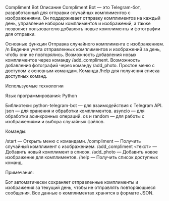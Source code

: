 Compliment Bot
Описание
Compliment Bot — это Telegram-бот, разработанный для отправки случайных комплиментов с изображениями. 
Он поддерживает отправку комплиментов на каждый день, управление набором комплиментов и изображений, 
а также позволяет пользователю добавлять новые комплименты и фотографии для отправки.

Основные функции
Отправка случайного комплимента с изображением. /n
Ведение учета отправленных комплиментов и изображений за день, чтобы они не повторялись.
Возможность добавления новых комплиментов через команду /add_compliment.
Возможность добавления фотографий через команду /add_photo.
Простое меню с доступом к основным командам.
Команда /help для получения списка доступных команд.

Используемые технологии

Язык программирования: Python

Библиотеки:
python-telegram-bot — для взаимодействия с Telegram API.
json — для хранения и обработки комплиментов.
asyncio — для обработки асинхронных операций.
os и random — для работы с изображениями и выбора случайных файлов.

Команды:

/start — Открыть меню с командами.
/compliment — Получить случайный комплимент с изображением.
/add_compliment <текст> — Добавить новый комплимент в список.
/add_photo — Добавить новое изображение для комплиментов.
/help — Получить список доступных команд.

Примечания:

Бот автоматически сохраняет отправленные комплименты и изображения за текущий день, чтобы не отправлять повторяющиеся сообщения.
Все данные о комплиментах хранятся в формате JSON.
